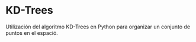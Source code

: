 # KD-Trees

Utilización del algoritmo KD-Trees en Python para organizar un conjunto de puntos en el espació.
